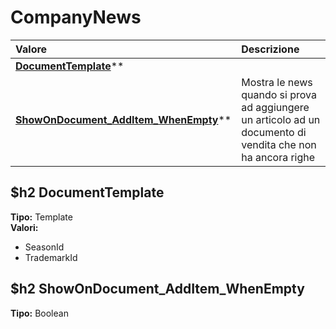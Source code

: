 # CompanyNews

| Valore| Descrizione |
| :--- | :--- |
| [**DocumentTemplate**](#documenttemplate)** |  |
| [**ShowOnDocument_AddItem_WhenEmpty**](#showondocument_additem_whenempty)** | Mostra le news quando si prova ad aggiungere un articolo ad un documento di vendita che non ha ancora righe |

$h2 DocumentTemplate 
-----
**Tipo:** Template	 
**Valori:**
* SeasonId
* TrademarkId

$h2 ShowOnDocument_AddItem_WhenEmpty 
-----
**Tipo:** Boolean

